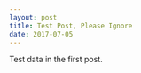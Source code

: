 ```yaml
---
layout: post
title: Test Post, Please Ignore
date: 2017-07-05
---
```


Test data in the first post.
